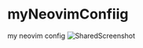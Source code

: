# myNeovimConfiig
my neovim config
![SharedScreenshot](https://github.com/driely01/myNeovimConfiig/assets/41493879/da285480-934f-4be0-b580-52ee5949ae2f)
